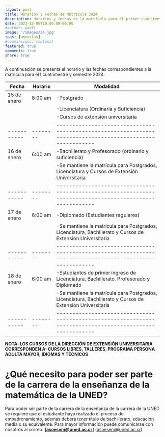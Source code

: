 ```yaml
---
layout: post
title: Horarios y Fechas de Matrícula 2024
description: Horarios y fechas de la matrícula para el primer cuatrimestre y semestre del 2024.
date: 2023-12-06T10:00:00-06:00
#author: axell
image: '/images/34.jpg'
tags: [anuncios]
#commissions: [cofoma]
featured: true
comments: true
share: true
---
```


A continuación se presenta el horario y las fechas correspondientes a la matricula para el I cuatrimestre y semestre 2024.

|Fecha      |Horario |Modalidad                                                                                                |
|-----------|--------|---------------------------------------------------------------------------------------------------------|
|15 de enero|8:00 am |-Postgrado                                                                                               |
|           |        |-Licenciatura (Ordinaria y Suficiencia)                                                                  |
|           |        |-Cursos de extensión universitaria                                                                       |
|-----------|--------|---------------------------------------------------------------------------------------------------------|
|16 de enero|6:00 am |-Bachillerato y Profesorado (ordinario y suficiencia)                                                    |
|           |        |-Se mantiene la matrícula para Postgrados, Licenciatura y Cursos de Extensión Universitaria              |
|-----------|--------|---------------------------------------------------------------------------------------------------------|
|17 de enero|6:00 am |-Diplomado (Estudiantes regulares)                                                                       |
|           |        |-Se mantiene la matrícula para Postgrados, Licenciatura, Bachillerato y Cursos de Extensión Universitaria|
|-----------|--------|---------------------------------------------------------------------------------------------------------|
|18 de enero|6:00 am |-Estudiantes de primer ingreso de Licenciatura, Bachillerato, Profesorado y Diplomado                    |
|           |        |-Se mantiene la matrícula para Postgrados, Licenciatura, Bachillerato y Cursos de Extensión Universitaria|
|-----------|--------|---------------------------------------------------------------------------------------------------------|

**NOTA: LOS CURSOS DE LA DIRECCIÓN DE EXTENSIÓN UNIVERSITARIA CORRESPONDEN A: CURSOS LIBRES, TALLERES, PROGRAMA PERSONA ADULTA MAYOR, IDIOMAS Y TÉCNICOS**

# ¿Qué necesito para poder ser parte de la carrera de la enseñanza de la matemática de la UNED?

Para poder ser parte de la carrera de la enseñanza de la carrera de la UNED se requiere que el estudiante haya realizado el proceso de empadronamiento, además deberá tener título de bachillerato, educación media o su equivalente. 
Para mayor información puede comunicarse con nosotros al correo: **[asoesem@uned.ac.cr]** (asoesem@uned.ac.cr)
